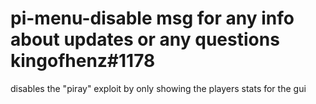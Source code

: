 # pi-menu-disable msg for any info about updates or any questions kingofhenz#1178
disables the "piray" exploit by only showing the players stats for the gui
